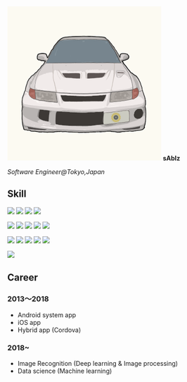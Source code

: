 ![icon](./icon.png)
**sAbIz**

*Software Engineer@Tokyo,Japan*

<div class="contacts">
  <a href="https://twitter.com/t0mu_twit" class="icon-contact">
    <i class="fab fa-twitter fa-2x"></i>
  </a>
  <a href="https://github.com/sabiz" class="icon-contact">
    <i class="fab fa-github fa-2x"></i>
  </a>
  <a href="mailto:bellett@sabiz.jp" class="icon-contact">
    <i class="fas fa-envelope fa-2x"></i>
  </a>
</div>

## Skill
<!-- icon sample https://simpleicons.org/ -->
![](https://img.shields.io/static/v1?style=flat&logoColor=white&label=&message=⭐⭐⭐⭐⭐&color=3DDC84&logo=Android)
![](https://img.shields.io/static/v1?style=flat&logoColor=white&label=&message=⭐⭐⭐⭐☆&color=000000&logo=iOS)
![](https://img.shields.io/static/v1?style=flat&label=Front-End&message=⭐⭐⭐☆☆&color=4285F4&labelColor=4285F4)
![](https://img.shields.io/static/v1?style=flat&label=Back-End&message=⭐⭐⭐☆☆&color=FCC624&labelColor=FCC624)  

![](https://img.shields.io/static/v1?style=flat&logoColor=white&label=&message=⭐⭐⭐⭐⭐&color=007396&logo=Java)
![](https://img.shields.io/static/v1?style=flat&logoColor=white&label=&message=⭐⭐⭐⭐☆&color=FA7343&logo=Swift)
![](https://img.shields.io/static/v1?style=flat&logoColor=white&label=&message=⭐⭐⭐⭐☆&color=0095D5&logo=Kotlin)
![](https://img.shields.io/static/v1?style=flat&logoColor=white&label=&message=⭐⭐⭐⭐☆&color=3776AB&logo=Python)
![](https://img.shields.io/static/v1?style=flat&logoColor=white&label=&message=⭐⭐⭐⭐☆&color=F7DF1E&logo=JavaScript)  

![](https://img.shields.io/static/v1?style=flat&logoColor=white&label=&message=⭐⭐⭐☆☆&color=E34F26&logo=HTML5)
![](https://img.shields.io/static/v1?style=flat&logoColor=white&label=&message=⭐⭐⭐☆☆&color=1572B6&logo=CSS3)
![](https://img.shields.io/static/v1?style=flat&logoColor=white&label=&message=⭐⭐⭐☆☆&color=239120&logo=C-sharp)
![](https://img.shields.io/static/v1?style=flat&logoColor=white&label=&message=⭐⭐⭐☆☆&color=00599C&logo=C)
![](https://img.shields.io/static/v1?style=flat&logoColor=white&label=&message=⭐⭐⭐☆☆&color=4EAA25&logo=GNU-Bash)  

![](https://img.shields.io/static/v1?style=flat&logoColor=white&label=&message=💗💗💗💗💗&color=4EAA25&logo=Vim)

## Career

### 2013〜2018
- Android system app
- iOS app
- Hybrid app (Cordova)

### 2018~
- Image Recognition (Deep learning & Image processing)
- Data science (Machine learning)



